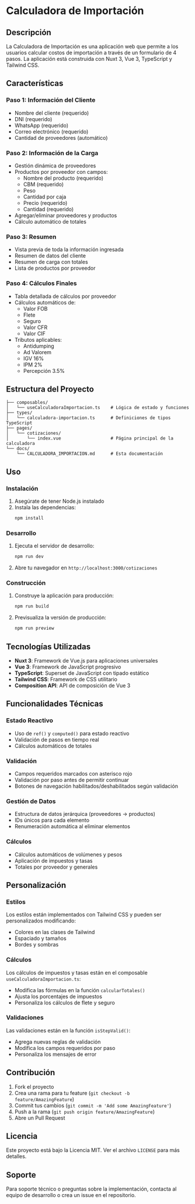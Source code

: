 # Calculadora de Importación

## Descripción

La Calculadora de Importación es una aplicación web que permite a los usuarios calcular costos de importación a través de un formulario de 4 pasos. La aplicación está construida con Nuxt 3, Vue 3, TypeScript y Tailwind CSS.

## Características

### Paso 1: Información del Cliente
- Nombre del cliente (requerido)
- DNI (requerido)
- WhatsApp (requerido)
- Correo electrónico (requerido)
- Cantidad de proveedores (automático)

### Paso 2: Información de la Carga
- Gestión dinámica de proveedores
- Productos por proveedor con campos:
  - Nombre del producto (requerido)
  - CBM (requerido)
  - Peso
  - Cantidad por caja
  - Precio (requerido)
  - Cantidad (requerido)
- Agregar/eliminar proveedores y productos
- Cálculo automático de totales

### Paso 3: Resumen
- Vista previa de toda la información ingresada
- Resumen de datos del cliente
- Resumen de carga con totales
- Lista de productos por proveedor

### Paso 4: Cálculos Finales
- Tabla detallada de cálculos por proveedor
- Cálculos automáticos de:
  - Valor FOB
  - Flete
  - Seguro
  - Valor CFR
  - Valor CIF
- Tributos aplicables:
  - Antidumping
  - Ad Valorem
  - IGV 16%
  - IPM 2%
  - Percepción 3.5%

## Estructura del Proyecto

```
├── composables/
│   └── useCalculadoraImportacion.ts    # Lógica de estado y funciones
├── types/
│   └── calculadora-importacion.ts      # Definiciones de tipos TypeScript
├── pages/
│   └── cotizaciones/
│       └── index.vue                   # Página principal de la calculadora
└── docs/
    └── CALCULADORA_IMPORTACION.md      # Esta documentación
```

## Uso

### Instalación

1. Asegúrate de tener Node.js instalado
2. Instala las dependencias:
   ```bash
   npm install
   ```

### Desarrollo

1. Ejecuta el servidor de desarrollo:
   ```bash
   npm run dev
   ```

2. Abre tu navegador en `http://localhost:3000/cotizaciones`

### Construcción

1. Construye la aplicación para producción:
   ```bash
   npm run build
   ```

2. Previsualiza la versión de producción:
   ```bash
   npm run preview
   ```

## Tecnologías Utilizadas

- **Nuxt 3**: Framework de Vue.js para aplicaciones universales
- **Vue 3**: Framework de JavaScript progresivo
- **TypeScript**: Superset de JavaScript con tipado estático
- **Tailwind CSS**: Framework de CSS utilitario
- **Composition API**: API de composición de Vue 3

## Funcionalidades Técnicas

### Estado Reactivo
- Uso de `ref()` y `computed()` para estado reactivo
- Validación de pasos en tiempo real
- Cálculos automáticos de totales

### Validación
- Campos requeridos marcados con asterisco rojo
- Validación por paso antes de permitir continuar
- Botones de navegación habilitados/deshabilitados según validación

### Gestión de Datos
- Estructura de datos jerárquica (proveedores → productos)
- IDs únicos para cada elemento
- Renumeración automática al eliminar elementos

### Cálculos
- Cálculos automáticos de volúmenes y pesos
- Aplicación de impuestos y tasas
- Totales por proveedor y generales

## Personalización

### Estilos
Los estilos están implementados con Tailwind CSS y pueden ser personalizados modificando:
- Colores en las clases de Tailwind
- Espaciado y tamaños
- Bordes y sombras

### Cálculos
Los cálculos de impuestos y tasas están en el composable `useCalculadoraImportacion.ts`:
- Modifica las fórmulas en la función `calcularTotales()`
- Ajusta los porcentajes de impuestos
- Personaliza los cálculos de flete y seguro

### Validaciones
Las validaciones están en la función `isStepValid()`:
- Agrega nuevas reglas de validación
- Modifica los campos requeridos por paso
- Personaliza los mensajes de error

## Contribución

1. Fork el proyecto
2. Crea una rama para tu feature (`git checkout -b feature/AmazingFeature`)
3. Commit tus cambios (`git commit -m 'Add some AmazingFeature'`)
4. Push a la rama (`git push origin feature/AmazingFeature`)
5. Abre un Pull Request

## Licencia

Este proyecto está bajo la Licencia MIT. Ver el archivo `LICENSE` para más detalles.

## Soporte

Para soporte técnico o preguntas sobre la implementación, contacta al equipo de desarrollo o crea un issue en el repositorio.

